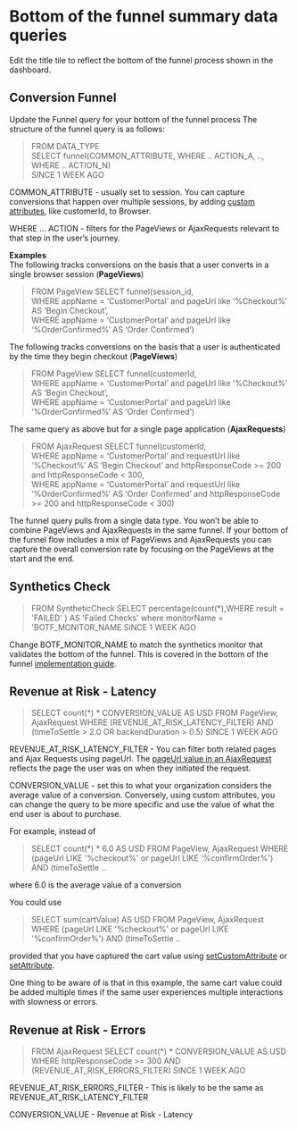 # Bottom of the funnel summary data queries
Edit the title tile to reflect the bottom of the funnel process shown in the dashboard.

## Conversion Funnel 
Update the Funnel query for your bottom of the funnel process
The structure of the funnel query is as follows: <br>
>FROM DATA_TYPE <br>
  SELECT funnel(COMMON_ATTRIBUTE, WHERE .. ACTION_A, .., WHERE .. ACTION_N) <br>
  SINCE 1 WEEK AGO <br>

COMMON_ATTRIBUTE - usually set to session.  You can capture conversions that happen over multiple sessions, by adding [custom attributes](https://docs.newrelic.com/docs/browser/new-relic-browser/browser-agent-spa-api/setcustomattribute-browser-agent-api/), like customerId, to Browser.  

WHERE … ACTION - filters for the PageViews or AjaxRequests relevant to that step in the user’s journey.  

__Examples__  <br>
The following tracks conversions on the basis that a user converts in a single browser session (__PageViews__)
>FROM PageView SELECT funnel(session_id, <br>
      WHERE appName = ‘CustomerPortal’ and pageUrl like ‘%Checkout%’ AS ‘Begin Checkout’, <br>
      WHERE appName = ‘CustomerPortal’ and pageUrl like ‘%OrderConfirmed%’ AS ‘Order Confirmed’)<br>

The following tracks conversions on the basis that a user is authenticated by the time they begin checkout (__PageViews__)
>FROM PageView SELECT funnel(customerId, <br>
      WHERE appName = ‘CustomerPortal’ and pageUrl like ‘%Checkout%’ AS ‘Begin Checkout’, <br>
      WHERE appName = ‘CustomerPortal’ and pageUrl like ‘%OrderConfirmed%’ AS ‘Order Confirmed’)<br>

The same query as above but for a single page application (__AjaxRequests__)
>FROM AjaxRequest SELECT funnel(customerId, <br>
      WHERE appName = ‘CustomerPortal’ and requestUrl like ‘%Checkout%’ AS ‘Begin Checkout’ and httpResponseCode >= 200 and httpResponseCode < 300, <br>
      WHERE appName = ‘CustomerPortal’ and requestUrl like ‘%OrderConfirmed%’ AS ‘Order Confirmed’ and httpResponseCode >= 200 and httpResponseCode < 300)<br>

The funnel query pulls from a single data type. You won’t be able to combine PageViews and AjaxRequests in the same funnel.  If your bottom of the funnel flow includes a mix of PageViews and AjaxRequests you can capture the overall conversion rate by focusing on the PageViews at the start and the end.

## Synthetics Check
>FROM SyntheticCheck SELECT percentage(count(*),WHERE result = 'FAILED' ) AS 'Failed Checks' where monitorName = 'BOTF_MONITOR_NAME SINCE 1 WEEK AGO 

Change BOTF_MONITOR_NAME to match the synthetics monitor that validates the bottom of the funnel.  This is covered in the bottom of the funnel [implementation guide](https://docs.newrelic.com/docs/new-relic-solutions/observability-maturity/customer-experience/bofta-implementation-guide/#create-a-scripted-synthetics-check-for-the-bottom-of-the-funnel).

## Revenue at Risk - Latency
>SELECT count(*) * CONVERSION_VALUE AS USD FROM PageView, AjaxRequest WHERE (REVENUE_AT_RISK_LATENCY_FILTER) AND  (timeToSettle > 2.0 OR backendDuration > 0.5) SINCE 1 WEEK AGO

REVENUE_AT_RISK_LATENCY_FILTER - You can filter both related pages and Ajax Requests using pageUrl.  The [pageUrl value in an AjaxRequest](https://docs.newrelic.com/attribute-dictionary/?dataSource=Browser+agent&event=AjaxRequest&attributeSearch=pageUrl) reflects the page the user was on when they initiated the request.  

CONVERSION_VALUE - set this to what your organization considers the average value of a conversion.  Conversely, using custom attributes, you can change the query to be more specific and use the value of what the end user is about to purchase.   

For example, instead of <br>
>SELECT count(*) * 6.0 AS USD FROM PageView, AjaxRequest WHERE (pageUrl LIKE '%checkout%' or pageUrl LIKE '%confirmOrder%') AND (timeToSettle ..

where 6.0 is the average value of a conversion

You could use
>SELECT sum(cartValue) AS USD FROM PageView, AjaxRequest WHERE (pageUrl LIKE '%checkout%' or pageUrl LIKE '%confirmOrder%') AND (timeToSettle ..

provided that you have captured the cart value using [setCustomAttribute](https://docs.newrelic.com/docs/browser/new-relic-browser/browser-agent-spa-api/setcustomattribute-browser-agent-api/) or [setAttribute](https://docs.newrelic.com/docs/browser/new-relic-browser/browser-agent-spa-api/setattribute-browser-spa-api/).

One thing to be aware of is that in this example, the same cart value could be added multiple times if the same user experiences multiple interactions with slowness or errors.

## Revenue at Risk - Errors

>FROM AjaxRequest SELECT count(*) * CONVERSION_VALUE AS USD WHERE httpResponseCode >= 300 AND (REVENUE_AT_RISK_ERRORS_FILTER) SINCE 1 WEEK AGO 

REVENUE_AT_RISK_ERRORS_FILTER - This is likely to be the same as REVENUE_AT_RISK_LATENCY_FILTER

CONVERSION_VALUE - Revenue at Risk - Latency





 